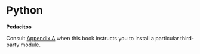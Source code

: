 # Python
**Pedacitos**

Consult [Appendix A](https://automatetheboringstuff.com/2e/chapter0/#calibre_link-2) when this book instructs you to install a particular third-party module.


